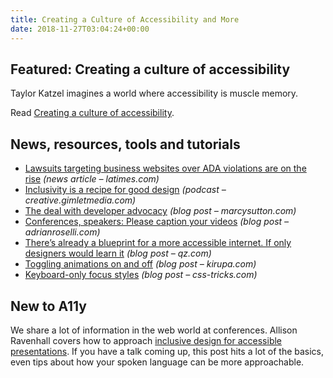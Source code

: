 ```yaml
---
title: Creating a Culture of Accessibility and More
date: 2018-11-27T03:04:24+00:00
---
```


## Featured: Creating a culture of accessibility

Taylor Katzel imagines a world where accessibility is muscle memory.

Read [Creating a culture of accessibility](https://medium.com/cbc-digital-labs/creating-a-culture-of-accessibility-963bc5b468dc).

## News, resources, tools and tutorials

- [Lawsuits targeting business websites over ADA violations are on the rise](https://www.latimes.com/business/la-fi-hotels-ada-compliance-20181111-story.html) *(news article – latimes.com)*
- [Inclusivity is a recipe for good design](https://creative.gimletmedia.com/episode/inclusivity-recipe-good-design/) *(podcast – creative.gimletmedia.com)*
- [The deal with developer advocacy](https://marcysutton.com/the-deal-with-developer-advocacy/) *(blog post – marcysutton.com)*
- [Conferences, speakers: Please caption your videos](http://adrianroselli.com/2018/11/conferences-speakers-please-caption-your-videos.html) *(blog post – adrianroselli.com)*
- [There’s already a blueprint for a more accessible internet. If only designers would learn it](https://qz.com/1407450/theres-already-a-blueprint-for-a-more-accessible-internet/) *(blog post – qz.com)*
- [Toggling animations on and off](https://www.kirupa.com/html5/toggling_animations_on_off.htm) *(blog post – kirupa.com)*
- [Keyboard-only focus styles](https://css-tricks.com/keyboard-only-focus-styles/) *(blog post – css-tricks.com)*

## New to A11y

We share a lot of information in the web world at conferences. Allison Ravenhall covers how to approach [inclusive design for accessible presentations](https://www.smashingmagazine.com/2018/11/inclusive-design-accessible-presentations/). If you have a talk coming up, this post hits a lot of the basics, even tips about how your spoken language can be more approachable.
